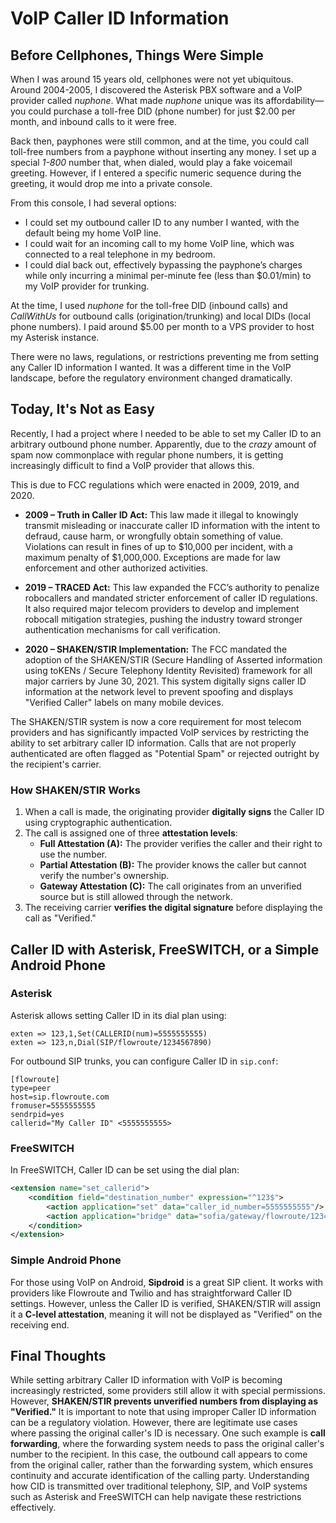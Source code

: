 # VoIP Caller ID Information

## Before Cellphones, Things Were Simple

When I was around 15 years old, cellphones were not yet ubiquitous. Around 2004-2005, I discovered the Asterisk PBX software and a VoIP provider called *nuphone*. What made *nuphone* unique was its affordability—you could purchase a toll-free DID (phone number) for just $2.00 per month, and inbound calls to it were free.

Back then, payphones were still common, and at the time, you could call toll-free numbers from a payphone without inserting any money. I set up a special *1-800* number that, when dialed, would play a fake voicemail greeting. However, if I entered a specific numeric sequence during the greeting, it would drop me into a private console.

From this console, I had several options:

- I could set my outbound caller ID to any number I wanted, with the default being my home VoIP line.
- I could wait for an incoming call to my home VoIP line, which was connected to a real telephone in my bedroom.
- I could dial back out, effectively bypassing the payphone’s charges while only incurring a minimal per-minute fee (less than $0.01/min) to my VoIP provider for trunking.

At the time, I used *nuphone* for the toll-free DID (inbound calls) and *CallWithUs* for outbound calls (origination/trunking) and local DIDs (local phone numbers). I paid around $5.00 per month to a VPS provider to host my Asterisk instance.

There were no laws, regulations, or restrictions preventing me from setting any Caller ID information I wanted. It was a different time in the VoIP landscape, before the regulatory environment changed dramatically.

## Today, It's Not as Easy

Recently, I had a project where I needed to be able to set my Caller ID to an arbitrary outbound phone number. Apparently, due to the *crazy* amount of spam now commonplace with regular phone numbers, it is getting increasingly difficult to find a VoIP provider that allows this.

This is due to FCC regulations which were enacted in 2009, 2019, and 2020.

- **2009 – Truth in Caller ID Act:** This law made it illegal to knowingly transmit misleading or inaccurate caller ID information with the intent to defraud, cause harm, or wrongfully obtain something of value. Violations can result in fines of up to $10,000 per incident, with a maximum penalty of $1,000,000. Exceptions are made for law enforcement and other authorized activities.

- **2019 – TRACED Act:** This law expanded the FCC’s authority to penalize robocallers and mandated stricter enforcement of caller ID regulations. It also required major telecom providers to develop and implement robocall mitigation strategies, pushing the industry toward stronger authentication mechanisms for call verification.

- **2020 – SHAKEN/STIR Implementation:** The FCC mandated the adoption of the SHAKEN/STIR (Secure Handling of Asserted information using toKENs / Secure Telephony Identity Revisited) framework for all major carriers by June 30, 2021. This system digitally signs caller ID information at the network level to prevent spoofing and displays "Verified Caller" labels on many mobile devices.

The SHAKEN/STIR system is now a core requirement for most telecom providers and has significantly impacted VoIP services by restricting the ability to set arbitrary caller ID information. Calls that are not properly authenticated are often flagged as "Potential Spam" or rejected outright by the recipient's carrier.

### How SHAKEN/STIR Works

1. When a call is made, the originating provider **digitally signs** the Caller ID using cryptographic authentication.
2. The call is assigned one of three **attestation levels**:
   - **Full Attestation (A):** The provider verifies the caller and their right to use the number.
   - **Partial Attestation (B):** The provider knows the caller but cannot verify the number's ownership.
   - **Gateway Attestation (C):** The call originates from an unverified source but is still allowed through the network.
3. The receiving carrier **verifies the digital signature** before displaying the call as "Verified."

## Caller ID with Asterisk, FreeSWITCH, or a Simple Android Phone

### Asterisk
Asterisk allows setting Caller ID in its dial plan using:
```plaintext
exten => 123,1,Set(CALLERID(num)=5555555555)
exten => 123,n,Dial(SIP/flowroute/1234567890)
```
For outbound SIP trunks, you can configure Caller ID in `sip.conf`:
```plaintext
[flowroute]
type=peer
host=sip.flowroute.com
fromuser=5555555555
sendrpid=yes
callerid="My Caller ID" <5555555555>
```

### FreeSWITCH
In FreeSWITCH, Caller ID can be set using the dial plan:
```xml
<extension name="set_callerid">
    <condition field="destination_number" expression="^123$">
        <action application="set" data="caller_id_number=5555555555"/>
        <action application="bridge" data="sofia/gateway/flowroute/1234567890"/>
    </condition>
</extension>
```

### Simple Android Phone
For those using VoIP on Android, **Sipdroid** is a great SIP client. It works with providers like Flowroute and Twilio and has straightforward Caller ID settings. However, unless the Caller ID is verified, SHAKEN/STIR will assign it a **C-level attestation**, meaning it will not be displayed as "Verified" on the receiving end.

## Final Thoughts

While setting arbitrary Caller ID information with VoIP is becoming increasingly restricted, some providers still allow it with special permissions. However, **SHAKEN/STIR prevents unverified numbers from displaying as "Verified."** It is important to note that using improper Caller ID information can be a regulatory violation. However, there are legitimate use cases where passing the original caller's ID is necessary. One such example is **call forwarding**, where the forwarding system needs to pass the original caller's number to the recipient. In this case, the outbound call appears to come from the original caller, rather than the forwarding system, which ensures continuity and accurate identification of the calling party. Understanding how CID is transmitted over traditional telephony, SIP, and VoIP systems such as Asterisk and FreeSWITCH can help navigate these restrictions effectively.

